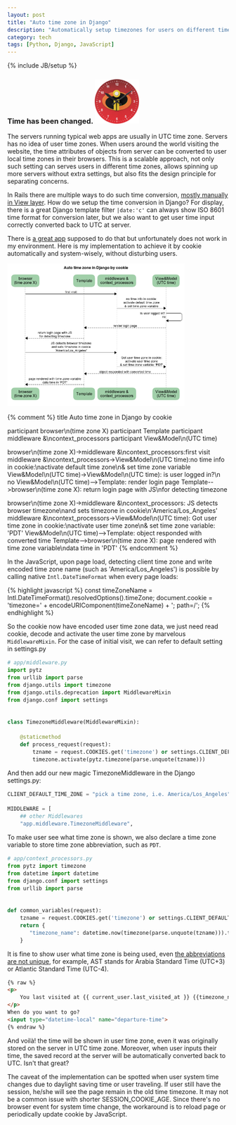 ```yaml
---
layout: post
title: "Auto time zone in Django"
description: "Automatically setup timezones for users on different time zones"
category: tech
tags: [Python, Django, JavaScript]
---
```

{% include JB/setup %}
### Time has been changed. <img src="/assets/imgs/incredibles_watch_skin.png"  alt="watch skin of incredibles" width="20%"/>

The servers running typical web apps are usually in UTC time zone.  Servers has no idea of user time zones. When users around the world visiting the website, the time attributes of objects from server can be converted to user local time zones in their browsers.  This is a scalable approach, not only such setting can serves users in different time zones, allows spinning up more servers without extra settings, but also fits the design principle for separating concerns.

In Rails there are multiple ways to do such time conversion, [mostly manually in View layer](https://medium.com/@theodorelaurent/display-time-in-user-local-time-in-rails-212155fa6447).  How do we setup the time conversion in Django? For display, there is a great Django template filter ```|date:'c'``` can always show ISO 8601 time format for conversion later, but we also want to get user time input correctly converted back to UTC at server.

There is [a great app](https://github.com/adamcharnock/django-tz-detect) supposed to do that but unfortunately does not work in my environment. Here is my implementation to achieve it by cookie automatically and system-wisely, without disturbing users.

<img src="/assets/imgs/Auto_time_zone_in_Django_by_cookie.png"  alt="watch skin of incredibles" width="80%"/>

{% comment %}
title Auto time zone in Django by cookie

participant browser\n(time zone X)
participant Template
participant middleware &\ncontext_processors
participant View&Model\n(UTC time)

browser\n(time zone X)->middleware &\ncontext_processors:first visit
middleware &\ncontext_processors->View&Model\n(UTC time):no time info in cookie:\nactivate default time zone\n& set time zone variable
View&Model\n(UTC time)->View&Model\n(UTC time): is user logged in?\n no
View&Model\n(UTC time)-->Template: render login page
Template-->browser\n(time zone X): return login page with JS\nfor detecting timezone 

browser\n(time zone X)->middleware &\ncontext_processors: JS detects browser timezone\nand sets timezone in cookie\n'America/Los_Angeles'
middleware &\ncontext_processors->View&Model\n(UTC time): Got user time zone in cookie:\nactivate user time zone\n& set time zone variable: 'PDT'
View&Model\n(UTC time)-->Template: object responded with converted time
Template-->browser\n(time zone X): page rendered with time zone variable\ndata time in 'PDT'
{% endcomment %}

In the JavaScript, upon page load, detecting client time zone and write encoded time zone name (such as 'America/Los_Angeles') is possible by calling native ```Intl.DateTimeFormat``` when every page loads:

{% highlight javascript %}
const timeZoneName = Intl.DateTimeFormat().resolvedOptions().timeZone;
document.cookie = 'timezone=' + encodeURIComponent(timeZoneName) + '; path=/';
{% endhighlight %}

So the cookie now have encoded user time zone data, we just need read cookie, decode and activate the user time zone by marvelous ```MiddlewareMixin```.  For the case of initial visit, we can refer to default setting in settings.py

```python
# app/middleware.py
import pytz
from urllib import parse
from django.utils import timezone
from django.utils.deprecation import MiddlewareMixin
from django.conf import settings


class TimezoneMiddleware(MiddlewareMixin):

    @staticmethod
    def process_request(request):
        tzname = request.COOKIES.get('timezone') or settings.CLIENT_DEFAULT_TIME_ZONE
        timezone.activate(pytz.timezone(parse.unquote(tzname)))
```

And then add our new magic TimezoneMiddleware in the Django settings.py:
```python
CLIENT_DEFAULT_TIME_ZONE = "pick a time zone, i.e. America/Los_Angeles"

MIDDLEWARE = [
	## other Middlewares
	"app.middleware.TimezoneMiddleware",
```

To make user see what time zone is shown, we also declare a time zone variable to store time zone abbreviation, such as ```PDT```.

```python
# app/context_processors.py
from pytz import timezone
from datetime import datetime
from django.conf import settings
from urllib import parse


def common_variables(request):
    tzname = request.COOKIES.get('timezone') or settings.CLIENT_DEFAULT_TIME_ZONE
    return {
       "timezone_name": datetime.now(timezone(parse.unquote(tzname))).tzname()
    }

```

It is fine to show user what time zone is being used, even [the abbreviations are not unique](https://en.wikipedia.org/wiki/List_of_time_zone_abbreviations), for example, AST stands for Arabia Standard Time (UTC+3) or Atlantic Standard Time (UTC-4).

```html
{% raw %}
<p>
    You last visited at {{ current_user.last_visited_at }} {{timezone_name}}
</p>
When do you want to go?
<input type="datetime-local" name="departure-time">
{% endraw %}
```

And voilà! the time will be shown in user time zone, even it was originally stored on the server in UTC time zone.  Moreover, when user inputs their time, the saved record at the server will be automatically converted back to UTC. Isn't that great?

The caveat of the implementation can be spotted when user system time changes due to daylight saving time or user traveling. If user still have the session, he/she will see the page remain in the old time timezone.  It may not be a common issue with shorter SESSION_COOKIE_AGE. Since there's no browser event for system time change, the workaround is to reload page or periodically update cookie by JavaScript.